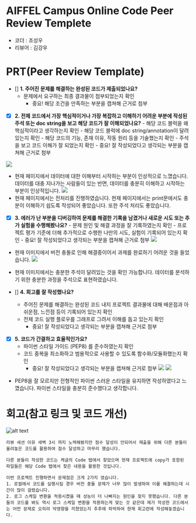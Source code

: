# AIFFEL Campus Online Code Peer Review Templete

- 코더 : 조성우
- 리뷰어 : 김강우

# PRT(Peer Review Template)

- [] **1. 주어진 문제를 해결하는 완성된 코드가 제출되었나요?**
  - 문제에서 요구하는 최종 결과물이 첨부되었는지 확인
    - 중요! 해당 조건을 만족하는 부분을 캡쳐해 근거로 첨부
    
- [x] **2. 전체 코드에서 가장 핵심적이거나 가장 복잡하고 이해하기 어려운 부분에 작성된 주석 또는 doc string을 보고 해당 코드가 잘 이해되었나요?**
      - 해당 코드 블럭을 왜 핵심적이라고 생각하는지 확인
      - 해당 코드 블럭에 doc string/annotation이 달려 있는지 확인
      - 해당 코드의 기능, 존재 이유, 작동 원리 등을 기술했는지 확인
      - 주석을 보고 코드 이해가 잘 되었는지 확인
      - 중요! 잘 작성되었다고 생각되는 부분을 캡쳐해 근거로 첨부
      
![](./screenshot/img.png)
- 현재 페이지에서 데이터에 대한 이해부터 시작하는 부분이 인상적으로 느꼈습니다. 데이터를 대충 지나가는 사람들이 있는 반면, 데이터를 충분히 이해하고 시작하는 부분이 인상적입니다.
![](./screenshot/img2.png)
- 현재 페이지에서는 전처리를 진행하였습니다. 현재 페이지에서는 print문에서도 충분이 이해하기 쉽도록 작성되어 좋았습니다. 또한 주석 처리도 좋았습니다.
      
- [x] **3. 에러가 난 부분을 디버깅하여 문제를 해결한 기록을 남겼거나
      새로운 시도 또는 추가 실험을 수행해봤나요?** - 문제 원인 및 해결 과정을 잘 기록하였는지 확인 - 프로젝트 평가 기준에 더해 추가적으로 수행한 나만의 시도,
      실험이 기록되어 있는지 확인 - 중요! 잘 작성되었다고 생각되는 부분을 캡쳐해 근거로 첨부
![](./screenshot/img3.png)
- 현재 이미지에서 버전 충돌로 인해 해결중이어서 과제를 완료하기 어려운 것을 들었습니다.
![](./screenshot/img4.png)
- 현재 이미지에서는 충분한 주석이 달려있는 것을 확인 가능합니다. 데이터를 분석하기 위한 충분한 과정을 주석으로 표현하였습니다. 
      
- [] **4. 회고를 잘 작성했나요?**
  - 주어진 문제를 해결하는 완성된 코드 내지 프로젝트 결과물에 대해
    배운점과 아쉬운점, 느낀점 등이 기록되어 있는지 확인
  - 전체 코드 실행 플로우를 그래프로 그려서 이해를 돕고 있는지 확인
    - 중요! 잘 작성되었다고 생각되는 부분을 캡쳐해 근거로 첨부
    
- [x] **5. 코드가 간결하고 효율적인가요?**
  - 파이썬 스타일 가이드 (PEP8) 를 준수하였는지 확인
  - 코드 중복을 최소화하고 범용적으로 사용할 수 있도록 함수화/모듈화했는지 확인
    - 중요! 잘 작성되었다고 생각되는 부분을 캡쳐해 근거로 첨부
![](./screenshot/img2.png)
![](./screenshot/img4.png)
- PEP8을 잘 모르지만 전형적인 파이썬 스러운 스타일을 유지하면 작성하였다고 느꼈습니다. 파이썬 스타일을 충분히 준수했다고 생각합니다. 
  
  
# 회고(참고 링크 및 코드 개선)
![alt text](./screenshot/image.png)
```
리뷰 세션 이유 새벽 3시 까지 노력해봤지만 점수 달성이 안되어서 제출을 위해 다른 분들이 올려놓은 코드를 활용하여 점수 달성하고 마무리 했습니다.

다른 분들이 작성한 코드는 케글의 Code 탭에서 찾았으며 현재 프로젝트에 copy가 포함된 파일들은 해당 Code 탭에서 찾은 내용을 활용한 것입니다.

이번 프로젝트 진행하면서 문제점은 크게 2가지 였습니다.
1. 로컬에서 코드를 실행시킬 경우 버전 충돌 문제가 너무 많이 발생하여 이를 해결하는데 시간이 많이 걸렸습니다.
2. 로그 스케일 변환을 적용시켰을 때 성능이 더 나빠지는 원인을 찾지 못했습니다. 다른 분들의 코드를 봐도 역시 로그 스케일 변환을 적용하는게 맞는 것 같은데 제가 작성한 코드에서는 어떤 문제로 오히려 악영향을 끼쳤었는지 추후에 파악하여 현재 회고란에 작성해놓겠습니다.

```
